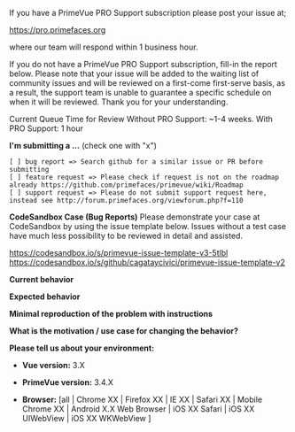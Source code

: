 If you have a PrimeVue PRO Support subscription please post your issue at;

https://pro.primefaces.org 

where our team will respond within 1 business hour.

If you do not have a PrimeVue PRO Support subscription, fill-in the report below. Please note that
your issue will be added to the waiting list of community issues and will be reviewed on a first-come first-serve basis, as a result, the support team is unable to guarantee a specific schedule on when it will be reviewed. Thank you for your understanding.

Current Queue Time for Review
Without PRO Support: ~1-4 weeks.
With PRO Support: 1 hour

**I'm submitting a ...**  (check one with "x")
```
[ ] bug report => Search github for a similar issue or PR before submitting
[ ] feature request => Please check if request is not on the roadmap already https://github.com/primefaces/primevue/wiki/Roadmap
[ ] support request => Please do not submit support request here, instead see http://forum.primefaces.org/viewforum.php?f=110
```

**CodeSandbox Case (Bug Reports)**
Please demonstrate your case at CodeSandbox by using the issue template below. Issues without a test case have much less possibility to be reviewed in detail and assisted.

https://codesandbox.io/s/primevue-issue-template-v3-5tlbl
https://codesandbox.io/s/github/cagataycivici/primevue-issue-template-v2

**Current behavior**
<!-- Describe how the bug manifests. -->

**Expected behavior**
<!-- Describe what the behavior would be without the bug. -->

**Minimal reproduction of the problem with instructions**
<!--
If the current behavior is a bug or you can illustrate your feature request better with an example, 
please provide the *STEPS TO REPRODUCE* and if possible a *MINIMAL DEMO* of the problem via
codesandbox or similar (you can use this template as a starting point: https://codesandbox.io/s/primevue-issue-template-forked-vgbzf).
-->

**What is the motivation / use case for changing the behavior?**
<!-- Describe the motivation or the concrete use case -->

**Please tell us about your environment:**
<!-- Operating system, IDE, package manager, HTTP server, ... -->

* **Vue version:** 3.X
<!-- Check whether this is still an issue in the most recent Vue version -->

* **PrimeVue version:** 3.4.X
<!-- Check whether this is still an issue in the most recent PrimeVue version -->

* **Browser:** [all | Chrome XX | Firefox XX | IE XX | Safari XX | Mobile Chrome XX | Android X.X Web Browser | iOS XX Safari | iOS XX UIWebView | iOS XX WKWebView ]
<!-- All browsers where this could be reproduced -->